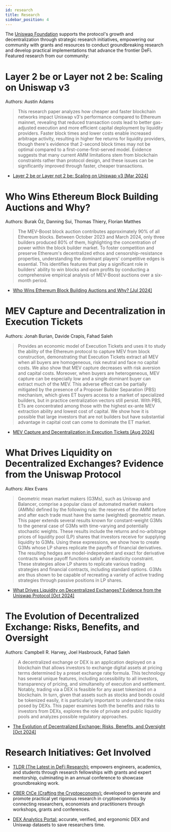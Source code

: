 ```yaml
---
id: research
title: Research
sidebar_position: 4
---
```


The [Uniswap Foundation](https://www.uniswapfoundation.org/) supports the protocol's growth and decentralization through strategic research initiatives, empowering our community with grants and resources to conduct groundbreaking research and develop practical implementations that advance the frontier DeFi. Featured research from our community:

# Layer 2 be or Layer not 2 be: Scaling on Uniswap v3

Authors: Austin Adams

> This research paper analyzes how cheaper and faster blockchain networks impact Uniswap v3's performance compared to Ethereum mainnet, revealing that reduced transaction costs lead to better gas-adjusted execution and more efficient capital deployment by liquidity providers. Faster block times and lower costs enable increased arbitrage activity, resulting in higher fee returns for liquidity providers, though there's evidence that 2-second block times may not be optimal compared to a first-come-first-served model. Evidence suggests that many current AMM limitations stem from blockchain constraints rather than protocol design, and these issues can be significantly improved through faster, cheaper transactions.

- [Layer 2 be or Layer not 2 be: Scaling on Uniswap v3 [Mar 2024]](https://arxiv.org/abs/2403.09494)

# Who Wins Ethereum Block Building Auctions and Why?

Authors: Burak Öz, Danning Sui, Thomas Thiery, Florian Matthes

> The MEV-Boost block auction contributes approximately 90% of all Ethereum blocks. Between October 2023 and March 2024, only three builders produced 80% of them, highlighting the concentration of power within the block builder market. To foster competition and preserve Ethereum's decentralized ethos and censorship-resistance properties, understanding the dominant players' competitive edges is essential. This identifies features that play a significant role in builders' ability to win blocks and earn profits by conducting a comprehensive empirical analysis of MEV-Boost auctions over a six-month period. 

- [Who Wins Ethereum Block Building Auctions and Why? [Jul 2024]](https://arxiv.org/abs/2407.13931)

# MEV Capture and Decentralization in Execution Tickets

Authors: Jonah Burian, Davide Crapis, Fahad Saleh

> Provides an economic model of Execution Tickets and uses it to study the ability of the Ethereum protocol to capture MEV from block construction, demonstrating that Execution Tickets extract all MEV when all buyers are homogeneous, risk neutral and face no capital costs. We also show that MEV capture decreases with risk aversion and capital costs. Moreover, when buyers are heterogeneous, MEV capture can be especially low and a single dominant buyer can extract much of the MEV. This adverse effect can be partially mitigated by the presence of a Proposer Builder Separation (PBS) mechanism, which gives ET buyers access to a market of specialized builders, but in practice centralization vectors still persist. With PBS, ETs are concentrated among those with the highest ex-ante MEV extraction ability and lowest cost of capital. We show how it is possible that large investors that are not builders but have substantial advantage in capital cost can come to dominate the ET market.

- [MEV Capture and Decentralization in Execution Tickets [Aug 2024]](https://arxiv.org/abs/2408.11255)

# What Drives Liquidity on Decentralized Exchanges? Evidence from the Uniswap Protocol

Authors: Alex Evans

> Geometric mean market makers (G3Ms), such as Uniswap and Balancer, comprise a popular class of automated market makers (AMMs) defined by the following rule: the reserves of the AMM before and after each trade must have the same (weighted) geometric mean. This paper extends several results known for constant-weight G3Ms to the general case of G3Ms with time-varying and potentially stochastic weights. These results include the returns and no-arbitrage prices of liquidity pool (LP) shares that investors receive for supplying liquidity to G3Ms. Using these expressions, we show how to create G3Ms whose LP shares replicate the payoffs of financial derivatives. The resulting hedges are model-independent and exact for derivative contracts whose payoff functions satisfy an elasticity constraint. These strategies allow LP shares to replicate various trading strategies and financial contracts, including standard options. G3Ms are thus shown to be capable of recreating a variety of active trading strategies through passive positions in LP shares.

- [What Drives Liquidity on Decentralized Exchanges? Evidence from the Uniswap Protocol [Oct 2024]](https://arxiv.org/abs/2410.19107)

# The Evolution of Decentralized Exchange: Risks, Benefits, and Oversight

Authors: Campbell R. Harvey, Joel Hasbrouck, Fahad Saleh

> A decentralized exchange or DEX is an application deployed on a blockchain that allows investors to exchange digital assets at pricing terms determined by a preset exchange rate formula. This technology has several unique features, including accessibility to all investors, transparency of pricing, and simultaneity of execution and settlement. Notably, trading via a DEX is feasible for any asset tokenized on a blockchain. In turn, given that assets such as stocks and bonds could be tokenized easily, it is particularly important to understand the risks posed by DEXs. This paper examines both the benefits and risks to investors from DEXs, explores the role of private and public liquidity pools and analyzes possible regulatory approaches.

- [The Evolution of Decentralized Exchange: Risks, Benefits, and Oversight [Oct 2024]](https://papers.ssrn.com/sol3/papers.cfm?abstract_id=4861942)


# Research Initiatives: Get Involved

- [TLDR (The Latest in DeFi Research):](https://www.thelatestindefi.org/) empowers engineers, academics, and students through research fellowships with grants and expert mentorship, culminating in an annual conference to showcase groundbreaking work.

- [CBER CtCe (Crafting the Cryptoeconomy):](https://x.com/UniswapFND/status/1859719158763749514) developed to generate and promote practical yet rigorous research in cryptoeconomics by connecting researchers, economists and practitioners through workshops, grants and conferences. 

- [DEX Analytics Portal:](https://dexanalytics.org/) accurate, verified, and ergonomic DEX and Uniswap datasets to save researchers time.


<!-- 

The automated market maker is a new concept, and as such, new research comes out frequently. We've selected some of the most thoughtful here.

# Uniswap's Financial Alchemy

Authors: Dave White, Martin Tassy, Charlie Noyes, and Dan Robinson

> An automated market maker is a type of decentralized exchange that lets customers trade between on-chain assets like USDC and ETH. Uniswap is the most popular AMM on Ethereum. Like most AMMs, Uniswap facilitates trading between a particular pair of assets by holding reserves of both assets. It sets the trading price between them based on the size of its reserves in such a way that prices will stay in line with the broader market. Anybody who would like to can join the “pool” for a particular pair and become a liquidity provider, or LP, so-called because they provide liquid assets for others to trade against. LPs contribute assets to both reserves simultaneously, taking on some of the risk of trading in exchange for a share of the returns.

- [Uniswap's Financial Alchemy](https://research.paradigm.xyz/uniswaps-alchemy)

# An analysis of Uniswap markets

Authors: Guillermo Angeris, Hsien-Tang Kao, Rei Chiang, Charlie Noyes, Tarun Chitra

> Uniswap---and other constant product markets---appear to work well in practice despite their simplicity. In this paper, we give a simple formal analysis of constant product markets and their generalizations, showing that, under some common conditions, these markets must closely track the reference market price. We also show that Uniswap satisfies many other desirable properties and numerically demonstrate, via a large-scale agent-based simulation, that Uniswap is stable under a wide range of market conditions.

- [An analysis of Uniswap markets](https://arxiv.org/abs/1911.03380)

# Improved Price Oracles: Constant Function Market Makers

Authors: Guillermo Angeris, Tarun Chitra

> Automated market makers, first popularized by Hanson's logarithmic market scoring rule (or LMSR) for prediction markets, have become important building blocks, called 'primitives,' for decentralized finance. A particularly useful primitive is the ability to measure the price of an asset, a problem often known as the pricing oracle problem. In this paper, we focus on the analysis of a very large class of automated market makers, called constant function market makers (or CFMMs) which includes existing popular market makers such as Uniswap, Balancer, and Curve, whose yearly transaction volume totals to billions of dollars. We give sufficient conditions such that, under fairly general assumptions, agents who interact with these constant function market makers are incentivized to correctly report the price of an asset and that they can do so in a computationally efficient way. We also derive several other useful properties that were previously not known. These include lower bounds on the total value of assets held by CFMMs and lower bounds guaranteeing that no agent can, by any set of trades, drain the reserves of assets held by a given CFMM.

- [Improved Price Oracles: Constant Function Market Makers](https://arxiv.org/abs/2003.10001)

# Pintail research

Published [medium](https://medium.com/@pintail) articles by Pintail.

- [Understanding Uniswap Returns](https://medium.com/@pintail/understanding-uniswap-returns-cc593f3499ef)
- [Uniswap: A Good Deal for Liquidity Providers?](https://medium.com/@pintail/uniswap-a-good-deal-for-liquidity-providers-104c0b6816f2)

# Liquidity Provider Returns in Geometric Mean Markets

Authors: Alex Evans

> Geometric mean market makers (G3Ms), such as Uniswap and Balancer, comprise a popular class of automated market makers (AMMs) defined by the following rule: the reserves of the AMM before and after each trade must have the same (weighted) geometric mean. This paper extends several results known for constant-weight G3Ms to the general case of G3Ms with time-varying and potentially stochastic weights. These results include the returns and no-arbitrage prices of liquidity pool (LP) shares that investors receive for supplying liquidity to G3Ms. Using these expressions, we show how to create G3Ms whose LP shares replicate the payoffs of financial derivatives. The resulting hedges are model-independent and exact for derivative contracts whose payoff functions satisfy an elasticity constraint. These strategies allow LP shares to replicate various trading strategies and financial contracts, including standard options. G3Ms are thus shown to be capable of recreating a variety of active trading strategies through passive positions in LP shares.

- [Liquidity Provider Returns in Geometric Mean Markets](https://arxiv.org/abs/2006.08806)

# The Replicating Portfolio of a Constant Product Market

Authors: Joseph Clark

> We derive the replicating portfolio of a constant product market. This is structurally short volatility (selling options) which explains why positive transaction costs are needed to induce liquidity providers to participate. Where futures and options markets do not exist, this payoff can be used to create them.

- [https://papers.ssrn.com/sol3/papers.cfm?abstract_id=3550601](https://papers.ssrn.com/sol3/papers.cfm?abstract_id=3550601)

-->